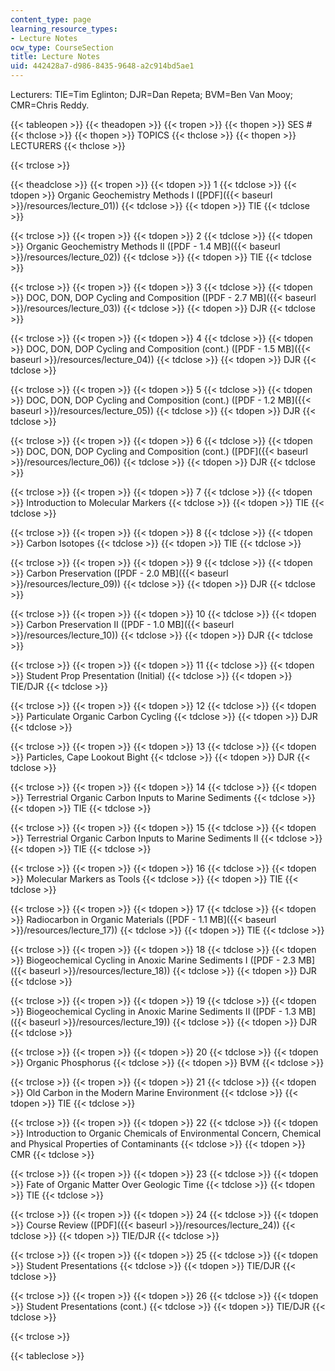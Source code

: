 ```yaml
---
content_type: page
learning_resource_types:
- Lecture Notes
ocw_type: CourseSection
title: Lecture Notes
uid: 442428a7-d986-8435-9648-a2c914bd5ae1
---
```


Lecturers: TIE=Tim Eglinton; DJR=Dan Repeta; BVM=Ben Van Mooy; CMR=Chris Reddy.

{{< tableopen >}}
{{< theadopen >}}
{{< tropen >}}
{{< thopen >}}
SES #
{{< thclose >}}
{{< thopen >}}
TOPICS
{{< thclose >}}
{{< thopen >}}
LECTURERS
{{< thclose >}}

{{< trclose >}}

{{< theadclose >}}
{{< tropen >}}
{{< tdopen >}}
1
{{< tdclose >}}
{{< tdopen >}}
Organic Geochemistry Methods I ([PDF]({{< baseurl >}}/resources/lecture_01))
{{< tdclose >}}
{{< tdopen >}}
TIE
{{< tdclose >}}

{{< trclose >}}
{{< tropen >}}
{{< tdopen >}}
2
{{< tdclose >}}
{{< tdopen >}}
Organic Geochemistry Methods II ([PDF - 1.4 MB]({{< baseurl >}}/resources/lecture_02))
{{< tdclose >}}
{{< tdopen >}}
TIE
{{< tdclose >}}

{{< trclose >}}
{{< tropen >}}
{{< tdopen >}}
3
{{< tdclose >}}
{{< tdopen >}}
DOC, DON, DOP Cycling and Composition ([PDF - 2.7 MB]({{< baseurl >}}/resources/lecture_03))
{{< tdclose >}}
{{< tdopen >}}
DJR
{{< tdclose >}}

{{< trclose >}}
{{< tropen >}}
{{< tdopen >}}
4
{{< tdclose >}}
{{< tdopen >}}
DOC, DON, DOP Cycling and Composition (cont.) ([PDF - 1.5 MB]({{< baseurl >}}/resources/lecture_04))
{{< tdclose >}}
{{< tdopen >}}
DJR
{{< tdclose >}}

{{< trclose >}}
{{< tropen >}}
{{< tdopen >}}
5
{{< tdclose >}}
{{< tdopen >}}
DOC, DON, DOP Cycling and Composition (cont.) ([PDF - 1.2 MB]({{< baseurl >}}/resources/lecture_05))
{{< tdclose >}}
{{< tdopen >}}
DJR
{{< tdclose >}}

{{< trclose >}}
{{< tropen >}}
{{< tdopen >}}
6
{{< tdclose >}}
{{< tdopen >}}
DOC, DON, DOP Cycling and Composition (cont.) ([PDF]({{< baseurl >}}/resources/lecture_06))
{{< tdclose >}}
{{< tdopen >}}
DJR
{{< tdclose >}}

{{< trclose >}}
{{< tropen >}}
{{< tdopen >}}
7
{{< tdclose >}}
{{< tdopen >}}
Introduction to Molecular Markers
{{< tdclose >}}
{{< tdopen >}}
TIE
{{< tdclose >}}

{{< trclose >}}
{{< tropen >}}
{{< tdopen >}}
8
{{< tdclose >}}
{{< tdopen >}}
Carbon Isotopes
{{< tdclose >}}
{{< tdopen >}}
TIE
{{< tdclose >}}

{{< trclose >}}
{{< tropen >}}
{{< tdopen >}}
9
{{< tdclose >}}
{{< tdopen >}}
Carbon Preservation ([PDF - 2.0 MB]({{< baseurl >}}/resources/lecture_09))
{{< tdclose >}}
{{< tdopen >}}
DJR
{{< tdclose >}}

{{< trclose >}}
{{< tropen >}}
{{< tdopen >}}
10
{{< tdclose >}}
{{< tdopen >}}
Carbon Preservation II ([PDF - 1.0 MB]({{< baseurl >}}/resources/lecture_10))
{{< tdclose >}}
{{< tdopen >}}
DJR
{{< tdclose >}}

{{< trclose >}}
{{< tropen >}}
{{< tdopen >}}
11
{{< tdclose >}}
{{< tdopen >}}
Student Prop Presentation (Initial)
{{< tdclose >}}
{{< tdopen >}}
TIE/DJR
{{< tdclose >}}

{{< trclose >}}
{{< tropen >}}
{{< tdopen >}}
12
{{< tdclose >}}
{{< tdopen >}}
Particulate Organic Carbon Cycling
{{< tdclose >}}
{{< tdopen >}}
DJR
{{< tdclose >}}

{{< trclose >}}
{{< tropen >}}
{{< tdopen >}}
13
{{< tdclose >}}
{{< tdopen >}}
Particles, Cape Lookout Bight
{{< tdclose >}}
{{< tdopen >}}
DJR
{{< tdclose >}}

{{< trclose >}}
{{< tropen >}}
{{< tdopen >}}
14
{{< tdclose >}}
{{< tdopen >}}
Terrestrial Organic Carbon Inputs to Marine Sediments
{{< tdclose >}}
{{< tdopen >}}
TIE
{{< tdclose >}}

{{< trclose >}}
{{< tropen >}}
{{< tdopen >}}
15
{{< tdclose >}}
{{< tdopen >}}
Terrestrial Organic Carbon Inputs to Marine Sediments II
{{< tdclose >}}
{{< tdopen >}}
TIE
{{< tdclose >}}

{{< trclose >}}
{{< tropen >}}
{{< tdopen >}}
16
{{< tdclose >}}
{{< tdopen >}}
Molecular Markers as Tools
{{< tdclose >}}
{{< tdopen >}}
TIE
{{< tdclose >}}

{{< trclose >}}
{{< tropen >}}
{{< tdopen >}}
17
{{< tdclose >}}
{{< tdopen >}}
Radiocarbon in Organic Materials ([PDF - 1.1 MB]({{< baseurl >}}/resources/lecture_17))
{{< tdclose >}}
{{< tdopen >}}
TIE
{{< tdclose >}}

{{< trclose >}}
{{< tropen >}}
{{< tdopen >}}
18
{{< tdclose >}}
{{< tdopen >}}
Biogeochemical Cycling in Anoxic Marine Sediments I ([PDF - 2.3 MB]({{< baseurl >}}/resources/lecture_18))
{{< tdclose >}}
{{< tdopen >}}
DJR
{{< tdclose >}}

{{< trclose >}}
{{< tropen >}}
{{< tdopen >}}
19
{{< tdclose >}}
{{< tdopen >}}
Biogeochemical Cycling in Anoxic Marine Sediments II ([PDF - 1.3 MB]({{< baseurl >}}/resources/lecture_19))
{{< tdclose >}}
{{< tdopen >}}
DJR
{{< tdclose >}}

{{< trclose >}}
{{< tropen >}}
{{< tdopen >}}
20
{{< tdclose >}}
{{< tdopen >}}
Organic Phosphorus
{{< tdclose >}}
{{< tdopen >}}
BVM
{{< tdclose >}}

{{< trclose >}}
{{< tropen >}}
{{< tdopen >}}
21
{{< tdclose >}}
{{< tdopen >}}
Old Carbon in the Modern Marine Environment
{{< tdclose >}}
{{< tdopen >}}
TIE
{{< tdclose >}}

{{< trclose >}}
{{< tropen >}}
{{< tdopen >}}
22
{{< tdclose >}}
{{< tdopen >}}
Introduction to Organic Chemicals of Environmental Concern, Chemical and Physical Properties of Contaminants
{{< tdclose >}}
{{< tdopen >}}
CMR
{{< tdclose >}}

{{< trclose >}}
{{< tropen >}}
{{< tdopen >}}
23
{{< tdclose >}}
{{< tdopen >}}
Fate of Organic Matter Over Geologic Time
{{< tdclose >}}
{{< tdopen >}}
TIE
{{< tdclose >}}

{{< trclose >}}
{{< tropen >}}
{{< tdopen >}}
24
{{< tdclose >}}
{{< tdopen >}}
Course Review ([PDF]({{< baseurl >}}/resources/lecture_24))
{{< tdclose >}}
{{< tdopen >}}
TIE/DJR
{{< tdclose >}}

{{< trclose >}}
{{< tropen >}}
{{< tdopen >}}
25
{{< tdclose >}}
{{< tdopen >}}
Student Presentations
{{< tdclose >}}
{{< tdopen >}}
TIE/DJR
{{< tdclose >}}

{{< trclose >}}
{{< tropen >}}
{{< tdopen >}}
26
{{< tdclose >}}
{{< tdopen >}}
Student Presentations (cont.)
{{< tdclose >}}
{{< tdopen >}}
TIE/DJR
{{< tdclose >}}

{{< trclose >}}

{{< tableclose >}}